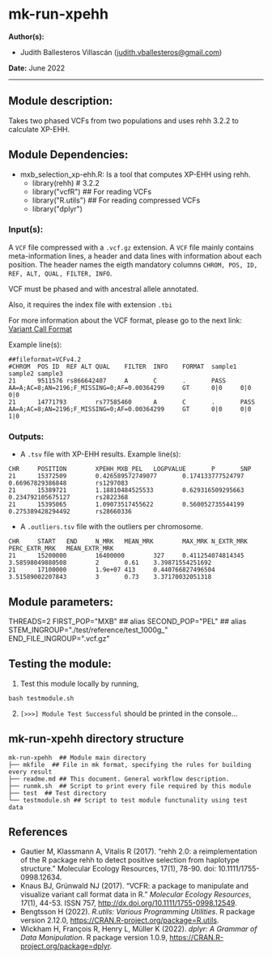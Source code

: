 # mk-run-xpehh
**Author(s):**

* Judith Ballesteros Villascán (judith.vballesteros@gmail.com)

**Date:** June 2022

---

## Module description:
Takes two phased VCFs from two populations and uses rehh 3.2.2 to calculate XP-EHH.

## Module Dependencies:

* mxb_selection_xp-ehh.R: Is a tool that computes XP-EHH using rehh.
  * library(rehh) # 3.2.2
  * library("vcfR") ## For reading VCFs
  * library("R.utils") ## For reading compressed VCFs
  * library("dplyr")

### Input(s):

A `VCF` file compressed with a `.vcf.gz` extension. A `VCF` file mainly contains meta-information lines, a header and data lines with information about each position. The header names the eigth mandatory columns `CHROM, POS, ID, REF, ALT, QUAL, FILTER, INFO`.

VCF must be phased and with ancestral allele annotated.

Also, it requires the index file with extension `.tbi`

For more information about the VCF format, please go to the next link: [Variant Call Format](https://www.internationalgenome.org/wiki/Analysis/Variant%20Call%20Format/vcf-variant-call-format-version-40/)

Example line(s):
```
##fileformat=VCFv4.2
#CHROM	POS	ID	REF	ALT	QUAL	FILTER	INFO	FORMAT	sample1	sample2	sample3
21      9511576 rs866642407     A       C       .       PASS    AA=A;AC=8;AN=2196;F_MISSING=0;AF=0.00364299     GT      0|0     0|0     0|0
21      14771793        rs77585460      A       C       .       PASS    AA=A;AC=8;AN=2196;F_MISSING=0;AF=0.00364299     GT      0|0     0|0     1|0
```

### Outputs:

* A `.tsv` file with XP-EHH results. 
Example line(s):
```
CHR     POSITION        XPEHH_MXB_PEL   LOGPVALUE       P       SNP
21      15372509        0.426589572749077       0.174133777524797       0.66967829386848        rs1297083
21      15389721        1.18810484525533        0.629316509295663       0.234792105675127       rs2822368
21      15395065        1.09073517455622        0.560052735544199       0.275389428294492       rs28660336
```

* A `.outliers.tsv` file with the outliers per chromosome.
```
CHR     START   END     N_MRK   MEAN_MRK        MAX_MRK N_EXTR_MRK      PERC_EXTR_MRK   MEAN_EXTR_MRK
21      15200000        16400000        327     0.411254074814345       3.58598049880508        2       0.61    3.39871554251692
21      17100000        1.9e+07 413     0.440766827496504       3.51589002207843        3       0.73    3.37170032051318
```

## Module parameters:
THREADS=2
FIRST_POP="MXB" ## alias
SECOND_POP="PEL" ## alias
STEM_INGROUP="./test/reference/test_1000g_"
END_FILE_INGROUP=".vcf.gz"

## Testing the module:

1. Test this module locally by running,
```
bash testmodule.sh
```

2. `[>>>] Module Test Successful` should be printed in the console...

## mk-run-xpehh directory structure

````
mk-run-xpehh  ## Module main directory
├── mkfile  ## File in mk format, specifying the rules for building every result
├── readme.md ## This document. General workflow description.
├── runmk.sh  ## Script to print every file required by this module
├── test  ## Test directory
└── testmodule.sh ## Script to test module functunality using test data

````
## References
* Gautier M, Klassmann A, Vitalis R (2017). “rehh 2.0: a reimplementation of the R package rehh to detect positive selection from haplotype structure.” Molecular Ecology Resources, 17(1), 78-90. doi: 10.1111/1755-0998.12634.
* Knaus BJ, Grünwald NJ (2017). “VCFR: a package to manipulate
  and visualize variant call format data in R.” _Molecular
  Ecology Resources_, *17*(1), 44-53. ISSN 757,
  <http://dx.doi.org/10.1111/1755-0998.12549>.
* Bengtsson H (2022). _R.utils: Various Programming Utilities_.
  R package version 2.12.0,
  <https://CRAN.R-project.org/package=R.utils>.
* Wickham H, François R, Henry L, Müller K (2022). _dplyr: A
  Grammar of Data Manipulation_. R package version 1.0.9,
  <https://CRAN.R-project.org/package=dplyr>.